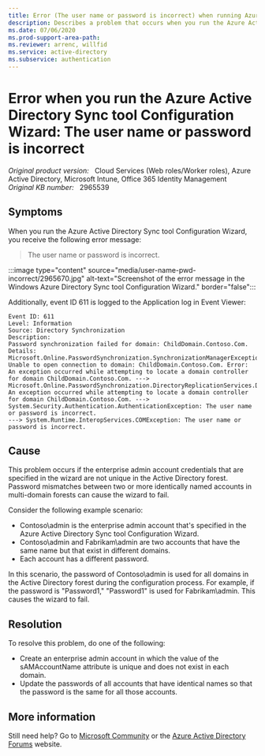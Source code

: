 ```yaml
---
title: Error (The user name or password is incorrect) when running Azure Active Directory Sync tool Configuration Wizard
description: Describes a problem that occurs when you run the Azure Active Directory Sync tool Configuration Wizard, and event ID 611 is logged to the Application log in Event Viewer. Provides a resolution.
ms.date: 07/06/2020
ms.prod-support-area-path: 
ms.reviewer: arrenc, willfid
ms.service: active-directory
ms.subservice: authentication
---
```

# Error when you run the Azure Active Directory Sync tool Configuration Wizard: The user name or password is incorrect

_Original product version:_ &nbsp; Cloud Services (Web roles/Worker roles), Azure Active Directory, Microsoft Intune, Office 365 Identity Management  
_Original KB number:_ &nbsp; 2965539

## Symptoms

When you run the Azure Active Directory Sync tool Configuration Wizard, you receive the following error message:

> The user name or password is incorrect.

:::image type="content" source="media/user-name-pwd-incorrect/2965670.jpg" alt-text="Screenshot of the error message in the Windows Azure Directory Sync tool Configuration Wizard." border="false":::

Additionally, event ID 611 is logged to the Application log in Event Viewer:

```
Event ID: 611
Level: Information
Source: Directory Synchronization
Description:
Password synchronization failed for domain: ChildDomain.Contoso.Com. Details:
Microsoft.Online.PasswordSynchronization.SynchronizationManagerException: Unable to open connection to domain: ChildDomain.Contoso.Com. Error: An exception occurred while attempting to locate a domain controller for domain ChildDomain.Contoso.Com. ---> Microsoft.Online.PasswordSynchronization.DirectoryReplicationServices.DrsCommunicationException: An exception occurred while attempting to locate a domain controller for domain ChildDomain.Contoso.Com. ---> System.Security.Authentication.AuthenticationException: The user name or password is incorrect.
---> System.Runtime.InteropServices.COMException: The user name or password is incorrect.
```

## Cause

This problem occurs if the enterprise admin account credentials that are specified in the wizard are not unique in the Active Directory forest. Password mismatches between two or more identically named accounts in multi-domain forests can cause the wizard to fail.

Consider the following example scenario:

- Contoso\admin is the enterprise admin account that's specified in the Azure Active Directory Sync tool Configuration Wizard.
- Contoso\admin and Fabrikam\admin are two accounts that have the same name but that exist in different domains.
- Each account has a different password.

In this scenario, the password of Contoso\admin is used for all domains in the Active Directory forest during the configuration process. For example, if the password is "Password1," "Password1" is used for Fabrikam\admin. This causes the wizard to fail.

## Resolution

To resolve this problem, do one of the following:

- Create an enterprise admin account in which the value of the sAMAccountName attribute is unique and does not exist in each domain.
- Update the passwords of all accounts that have identical names so that the password is the same for all those accounts.

## More information

Still need help? Go to [Microsoft Community](https://answers.microsoft.com/) or the [Azure Active Directory Forums](https://social.msdn.microsoft.com/Forums/en-US/home?forum=windowsazuread) website.
